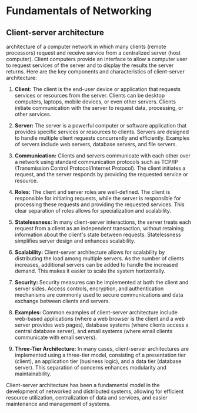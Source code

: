 # Fundamentals of Networking

## Client-server architecture 
architecture of a computer network in which many clients (remote processors) request and receive service from a centralized server (host computer). Client computers provide an interface to allow a computer user to request services of the server and to display the results the server returns. Here are the key components and characteristics of client-server architecture:

1. **Client:** The client is the end-user device or application that requests services or resources from the server. Clients can be desktop computers, laptops, mobile devices, or even other servers. Clients initiate communication with the server to request data, processing, or other services.

2. **Server:** The server is a powerful computer or software application that provides specific services or resources to clients. Servers are designed to handle multiple client requests concurrently and efficiently. Examples of servers include web servers, database servers, and file servers.

3. **Communication:** Clients and servers communicate with each other over a network using standard communication protocols such as TCP/IP (Transmission Control Protocol/Internet Protocol). The client initiates a request, and the server responds by providing the requested service or resource.

4. **Roles:** The client and server roles are well-defined. The client is responsible for initiating requests, while the server is responsible for processing these requests and providing the requested services. This clear separation of roles allows for specialization and scalability.

5. **Statelessness:** In many client-server interactions, the server treats each request from a client as an independent transaction, without retaining information about the client's state between requests. Statelessness simplifies server design and enhances scalability.

6. **Scalability:** Client-server architecture allows for scalability by distributing the load among multiple servers. As the number of clients increases, additional servers can be added to handle the increased demand. This makes it easier to scale the system horizontally.

7. **Security:** Security measures can be implemented at both the client and server sides. Access controls, encryption, and authentication mechanisms are commonly used to secure communications and data exchange between clients and servers.

8. **Examples:** Common examples of client-server architecture include web-based applications (where a web browser is the client and a web server provides web pages), database systems (where clients access a central database server), and email systems (where email clients communicate with email servers).

9. **Three-Tier Architecture:** In many cases, client-server architectures are implemented using a three-tier model, consisting of a presentation tier (client), an application tier (business logic), and a data tier (database server). This separation of concerns enhances modularity and maintainability.

Client-server architecture has been a fundamental model in the development of networked and distributed systems, allowing for efficient resource utilization, centralization of data and services, and easier maintenance and management of systems.

